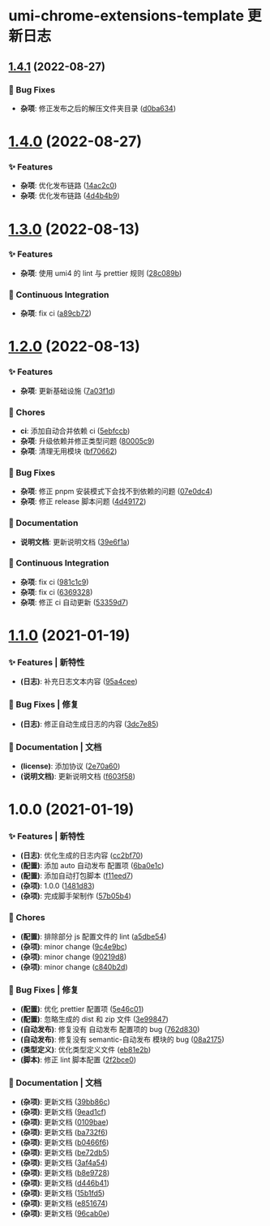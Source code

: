 # umi-chrome-extensions-template 更新日志

## [1.4.1](https://github.com/arvinxx/umi-chrome-extensions-template/compare/v1.4.0...v1.4.1) (2022-08-27)


### 🐛 Bug Fixes

* **杂项**: 修正发布之后的解压文件夹目录 ([d0ba634](https://github.com/arvinxx/umi-chrome-extensions-template/commit/d0ba634))

# [1.4.0](https://github.com/arvinxx/umi-chrome-extensions-template/compare/v1.3.0...v1.4.0) (2022-08-27)


### ✨ Features

* **杂项**: 优化发布链路 ([14ac2c0](https://github.com/arvinxx/umi-chrome-extensions-template/commit/14ac2c0))
* **杂项**: 优化发布链路 ([4d4b4b9](https://github.com/arvinxx/umi-chrome-extensions-template/commit/4d4b4b9))

# [1.3.0](https://github.com/arvinxx/umi-chrome-extensions-template/compare/v1.2.0...v1.3.0) (2022-08-13)


### ✨ Features

* **杂项**: 使用 umi4 的 lint 与 prettier 规则 ([28c089b](https://github.com/arvinxx/umi-chrome-extensions-template/commit/28c089b))


### 🔧 Continuous Integration

* **杂项**: fix ci ([a89cb72](https://github.com/arvinxx/umi-chrome-extensions-template/commit/a89cb72))

# [1.2.0](https://github.com/arvinxx/umi-chrome-extensions-template/compare/v1.1.0...v1.2.0) (2022-08-13)


### ✨ Features

* **杂项**: 更新基础设施 ([7a03f1d](https://github.com/arvinxx/umi-chrome-extensions-template/commit/7a03f1d))


### 🎫 Chores

* **ci**: 添加自动合并依赖 ci ([5ebfccb](https://github.com/arvinxx/umi-chrome-extensions-template/commit/5ebfccb))
* **杂项**: 升级依赖并修正类型问题 ([80005c9](https://github.com/arvinxx/umi-chrome-extensions-template/commit/80005c9))
* **杂项**: 清理无用模块 ([bf70662](https://github.com/arvinxx/umi-chrome-extensions-template/commit/bf70662))


### 🐛 Bug Fixes

* **杂项**: 修正 pnpm 安装模式下会找不到依赖的问题 ([07e0dc4](https://github.com/arvinxx/umi-chrome-extensions-template/commit/07e0dc4))
* **杂项**: 修正 release 脚本问题 ([4d49172](https://github.com/arvinxx/umi-chrome-extensions-template/commit/4d49172))


### 📝 Documentation

* **说明文档**: 更新说明文档 ([39e6f1a](https://github.com/arvinxx/umi-chrome-extensions-template/commit/39e6f1a))


### 🔧 Continuous Integration

* **杂项**: fix ci ([981c1c9](https://github.com/arvinxx/umi-chrome-extensions-template/commit/981c1c9))
* **杂项**: fix ci ([6369328](https://github.com/arvinxx/umi-chrome-extensions-template/commit/6369328))
* **杂项**: 修正 ci 自动更新 ([53359d7](https://github.com/arvinxx/umi-chrome-extensions-template/commit/53359d7))

# [1.1.0](https://github.com/arvinxx/umi-chrome-extensions-template/compare/v1.0.0...v1.1.0) (2021-01-19)


### ✨ Features | 新特性

* **(日志)**: 补充日志文本内容 ([95a4cee](https://github.com/arvinxx/umi-chrome-extensions-template/commit/95a4cee))


### 🐛 Bug Fixes | 修复

* **(日志)**: 修正自动生成日志的内容 ([3dc7e85](https://github.com/arvinxx/umi-chrome-extensions-template/commit/3dc7e85))


### 📝 Documentation | 文档

* **(license)**: 添加协议 ([2e70a60](https://github.com/arvinxx/umi-chrome-extensions-template/commit/2e70a60))
* **(说明文档)**: 更新说明文档 ([f603f58](https://github.com/arvinxx/umi-chrome-extensions-template/commit/f603f58))

# 1.0.0 (2021-01-19)

### ✨ Features | 新特性

- **(日志)**: 优化生成的日志内容 ([cc2bf70](https://github.com/arvinxx/umi-chrome-extensions-template/commit/cc2bf70))
- **(配置)**: 添加 auto 自动发布 配置项 ([6ba0e1c](https://github.com/arvinxx/umi-chrome-extensions-template/commit/6ba0e1c))
- **(配置)**: 添加自动打包脚本 ([f11eed7](https://github.com/arvinxx/umi-chrome-extensions-template/commit/f11eed7))
- **(杂项)**: 1.0.0 ([1481d83](https://github.com/arvinxx/umi-chrome-extensions-template/commit/1481d83))
- **(杂项)**: 完成脚手架制作 ([57b05b4](https://github.com/arvinxx/umi-chrome-extensions-template/commit/57b05b4))

### 🎫 Chores

- **(配置)**: 排除部分 js 配置文件的 lint ([a5dbe54](https://github.com/arvinxx/umi-chrome-extensions-template/commit/a5dbe54))
- **(杂项)**: minor change ([9c4e9bc](https://github.com/arvinxx/umi-chrome-extensions-template/commit/9c4e9bc))
- **(杂项)**: minor change ([90219d8](https://github.com/arvinxx/umi-chrome-extensions-template/commit/90219d8))
- **(杂项)**: minor change ([c840b2d](https://github.com/arvinxx/umi-chrome-extensions-template/commit/c840b2d))

### 🐛 Bug Fixes | 修复

- **(配置)**: 优化 prettier 配置项 ([5e46c01](https://github.com/arvinxx/umi-chrome-extensions-template/commit/5e46c01))
- **(配置)**: 忽略生成的 dist 和 zip 文件 ([3e99847](https://github.com/arvinxx/umi-chrome-extensions-template/commit/3e99847))
- **(自动发布)**: 修复没有 自动发布 配置项的 bug ([762d830](https://github.com/arvinxx/umi-chrome-extensions-template/commit/762d830))
- **(自动发布)**: 修复没有 semantic-自动发布 模块的 bug ([08a2175](https://github.com/arvinxx/umi-chrome-extensions-template/commit/08a2175))
- **(类型定义)**: 优化类型定义文件 ([eb81e2b](https://github.com/arvinxx/umi-chrome-extensions-template/commit/eb81e2b))
- **(脚本)**: 修正 lint 脚本配置 ([2f2bce0](https://github.com/arvinxx/umi-chrome-extensions-template/commit/2f2bce0))

### 📝 Documentation | 文档

- **(杂项)**: 更新文档 ([39bb86c](https://github.com/arvinxx/umi-chrome-extensions-template/commit/39bb86c))
- **(杂项)**: 更新文档 ([9ead1cf](https://github.com/arvinxx/umi-chrome-extensions-template/commit/9ead1cf))
- **(杂项)**: 更新文档 ([0109bae](https://github.com/arvinxx/umi-chrome-extensions-template/commit/0109bae))
- **(杂项)**: 更新文档 ([ba732f6](https://github.com/arvinxx/umi-chrome-extensions-template/commit/ba732f6))
- **(杂项)**: 更新文档 ([b0466f6](https://github.com/arvinxx/umi-chrome-extensions-template/commit/b0466f6))
- **(杂项)**: 更新文档 ([be72db5](https://github.com/arvinxx/umi-chrome-extensions-template/commit/be72db5))
- **(杂项)**: 更新文档 ([3af4a54](https://github.com/arvinxx/umi-chrome-extensions-template/commit/3af4a54))
- **(杂项)**: 更新文档 ([b8e9728](https://github.com/arvinxx/umi-chrome-extensions-template/commit/b8e9728))
- **(杂项)**: 更新文档 ([d446b41](https://github.com/arvinxx/umi-chrome-extensions-template/commit/d446b41))
- **(杂项)**: 更新文档 ([15b1fd5](https://github.com/arvinxx/umi-chrome-extensions-template/commit/15b1fd5))
- **(杂项)**: 更新文档 ([e851674](https://github.com/arvinxx/umi-chrome-extensions-template/commit/e851674))
- **(杂项)**: 更新文档 ([96cab0e](https://github.com/arvinxx/umi-chrome-extensions-template/commit/96cab0e))
